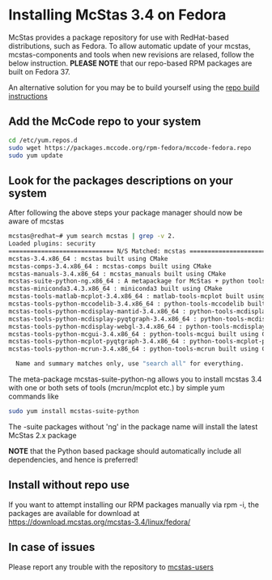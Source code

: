 # Installing McStas 3.4 on Fedora 

McStas provides a package repository for use with RedHat-based
distributions, such as Fedora. To allow automatic update of your
mcstas, mcstas-components and tools when new revisions are relased,
follow the below instruction. **PLEASE NOTE** that our repo-based RPM
packages are built on Fedora 37.

An alternative solution for you may be to build yourself using the [repo build instructions](https://github.com/McStasMcXtrace/McCode/wiki/Building-McStas-McXtrace)


## Add the McCode repo to your system
```bash
cd /etc/yum.repos.d
sudo wget https://packages.mccode.org/rpm-fedora/mccode-fedora.repo
sudo yum update
```

## Look for the packages descriptions on your system
After following the above steps your package manager should now be aware of mcstas

```bash
mcstas@redhat~# yum search mcstas | grep -v 2.
Loaded plugins: security
============================= N/S Matched: mcstas ==============================
mcstas-3.4.x86_64 : mcstas built using CMake
mcstas-comps-3.4.x86_64 : mcstas-comps built using CMake
mcstas-manuals-3.4.x86_64 : mcstas_manuals built using CMake
mcstas-suite-python-ng.x86_64 : A metapackage for McStas + python tools built using CMake
mcstas-miniconda3.4.3.x86_64 : miniconda3 built using CMake
mcstas-tools-matlab-mcplot-3.4.x86_64 : matlab-tools-mcplot built using CMake
mcstas-tools-python-mccodelib-3.4.x86_64 : python-tools-mccodelib built using CMake
mcstas-tools-python-mcdisplay-mantid-3.4.x86_64 : python-tools-mcdisplay-mantid built using CMake
mcstas-tools-python-mcdisplay-pyqtgraph-3.4.x86_64 : python-tools-mcdisplay-pyqtgraph built using CMake
mcstas-tools-python-mcdisplay-webgl-3.4.x86_64 : python-tools-mcdisplay-webgl
mcstas-tools-python-mcgui-3.4.x86_64 : python-tools-mcgui built using CMake
mcstas-tools-python-mcplot-pyqtgraph-3.4.x86_64 : python-tools-mcplot-pyqtgraph built using CMake
mcstas-tools-python-mcrun-3.4.x86_64 : python-tools-mcrun built using CMake

  Name and summary matches only, use "search all" for everything.
```
The meta-package mcstas-suite-python-ng allows you to install mcstas 3.4 with one or both sets of tools (mcrun/mcplot etc.) by simple yum commands like

```bash
sudo yum install mcstas-suite-python
```
The -suite packages without 'ng' in the package name will install the
latest McStas 2.x package


**NOTE** that the Python based package should automatically include
all dependencies, and hence is preferred!

## Install without repo use
If you want to attempt installing our RPM packages manually via rpm -i, the packages are available for download at https://download.mcstas.org/mcstas-3.4/linux/fedora/


## In case of issues
Please report any trouble with the repository to [mcstas-users](mailto:mcstas-users@mcstas.org)

